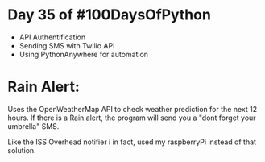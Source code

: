 # Day 35 of #100DaysOfPython

- API Authentification
- Sending SMS with Twilio API
- Using PythonAnywhere for automation

# Rain Alert:

Uses the OpenWeatherMap API to check weather prediction for the next 12 hours.
If there is a Rain alert, the program will send you a "dont forget your umbrella" SMS.

Like the ISS Overhead notifier i in fact, used my raspberryPi instead of that solution.

